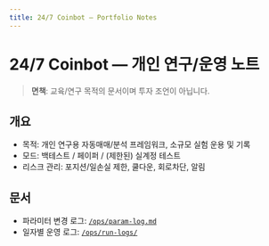 ```yaml
---
title: 24/7 Coinbot — Portfolio Notes
---
```


# 24/7 Coinbot — 개인 연구/운영 노트

> **면책**: 교육/연구 목적의 문서이며 투자 조언이 아닙니다.

## 개요
- 목적: 개인 연구용 자동매매/분석 프레임워크, 소규모 실험 운용 및 기록
- 모드: 백테스트 / 페이퍼 / (제한된) 실계정 테스트
- 리스크 관리: 포지션/일손실 제한, 쿨다운, 회로차단, 알림

## 문서
- 파라미터 변경 로그: [`/ops/param-log.md`](../ops/param-log.md)
- 일자별 운영 로그: [`/ops/run-logs/`](../ops/run-logs/)
